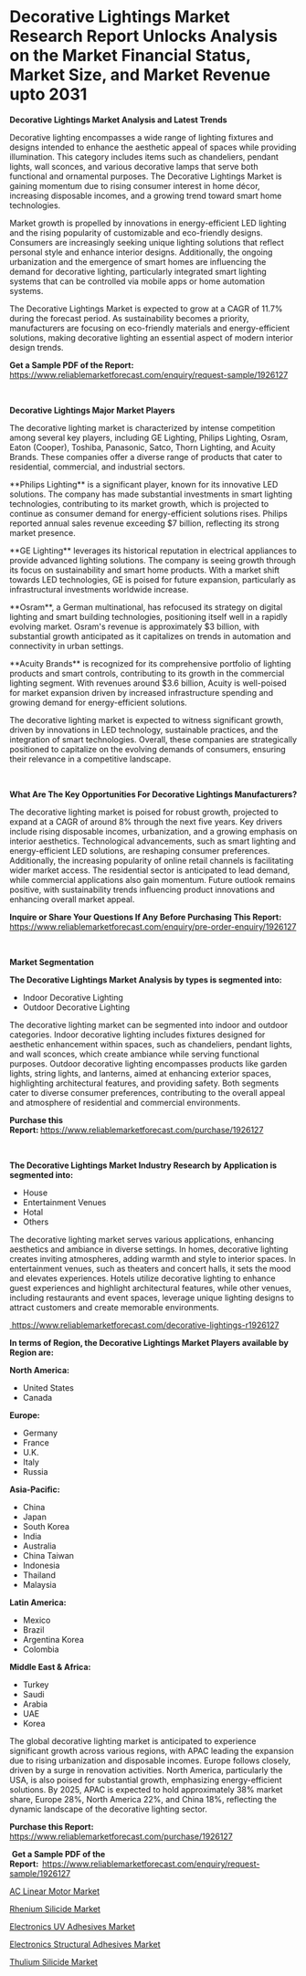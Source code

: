 <p><h1>Decorative Lightings Market Research Report Unlocks Analysis on the Market Financial Status, Market Size, and Market Revenue upto 2031</h1></p><p><strong>Decorative Lightings Market Analysis and Latest Trends</strong></p>
<p><p>Decorative lighting encompasses a wide range of lighting fixtures and designs intended to enhance the aesthetic appeal of spaces while providing illumination. This category includes items such as chandeliers, pendant lights, wall sconces, and various decorative lamps that serve both functional and ornamental purposes. The Decorative Lightings Market is gaining momentum due to rising consumer interest in home décor, increasing disposable incomes, and a growing trend toward smart home technologies.</p><p>Market growth is propelled by innovations in energy-efficient LED lighting and the rising popularity of customizable and eco-friendly designs. Consumers are increasingly seeking unique lighting solutions that reflect personal style and enhance interior designs. Additionally, the ongoing urbanization and the emergence of smart homes are influencing the demand for decorative lighting, particularly integrated smart lighting systems that can be controlled via mobile apps or home automation systems.</p><p>The Decorative Lightings Market is expected to grow at a CAGR of 11.7% during the forecast period. As sustainability becomes a priority, manufacturers are focusing on eco-friendly materials and energy-efficient solutions, making decorative lighting an essential aspect of modern interior design trends.</p></p>
<p><strong>Get a Sample PDF of the Report:&nbsp;</strong> <a href="https://www.reliablemarketforecast.com/enquiry/request-sample/1926127?utm_campaign=1725&utm_medium=2&utm_source=Github&utm_content=ia&utm_term=25102024&utm_id=decorative-lightings">https://www.reliablemarketforecast.com/enquiry/request-sample/1926127</a></p>
<p>&nbsp;</p>
<p><strong>Decorative Lightings Major Market Players</strong></p>
<p><p>The decorative lighting market is characterized by intense competition among several key players, including GE Lighting, Philips Lighting, Osram, Eaton (Cooper), Toshiba, Panasonic, Satco, Thorn Lighting, and Acuity Brands. These companies offer a diverse range of products that cater to residential, commercial, and industrial sectors.</p><p>**Philips Lighting** is a significant player, known for its innovative LED solutions. The company has made substantial investments in smart lighting technologies, contributing to its market growth, which is projected to continue as consumer demand for energy-efficient solutions rises. Philips reported annual sales revenue exceeding $7 billion, reflecting its strong market presence.</p><p>**GE Lighting** leverages its historical reputation in electrical appliances to provide advanced lighting solutions. The company is seeing growth through its focus on sustainability and smart home products. With a market shift towards LED technologies, GE is poised for future expansion, particularly as infrastructural investments worldwide increase.</p><p>**Osram**, a German multinational, has refocused its strategy on digital lighting and smart building technologies, positioning itself well in a rapidly evolving market. Osram's revenue is approximately $3 billion, with substantial growth anticipated as it capitalizes on trends in automation and connectivity in urban settings.</p><p>**Acuity Brands** is recognized for its comprehensive portfolio of lighting products and smart controls, contributing to its growth in the commercial lighting segment. With revenues around $3.6 billion, Acuity is well-poised for market expansion driven by increased infrastructure spending and growing demand for energy-efficient solutions.</p><p>The decorative lighting market is expected to witness significant growth, driven by innovations in LED technology, sustainable practices, and the integration of smart technologies. Overall, these companies are strategically positioned to capitalize on the evolving demands of consumers, ensuring their relevance in a competitive landscape.</p></p>
<p>&nbsp;</p>
<p><strong>What Are The Key Opportunities For Decorative Lightings Manufacturers?</strong></p>
<p><p>The decorative lighting market is poised for robust growth, projected to expand at a CAGR of around 8% through the next five years. Key drivers include rising disposable incomes, urbanization, and a growing emphasis on interior aesthetics. Technological advancements, such as smart lighting and energy-efficient LED solutions, are reshaping consumer preferences. Additionally, the increasing popularity of online retail channels is facilitating wider market access. The residential sector is anticipated to lead demand, while commercial applications also gain momentum. Future outlook remains positive, with sustainability trends influencing product innovations and enhancing overall market appeal.</p></p>
<p><strong>Inquire or Share Your Questions If Any Before Purchasing This Report:</strong> <a href="https://www.reliablemarketforecast.com/enquiry/pre-order-enquiry/1926127?utm_campaign=1725&utm_medium=2&utm_source=Github&utm_content=ia&utm_term=25102024&utm_id=decorative-lightings">https://www.reliablemarketforecast.com/enquiry/pre-order-enquiry/1926127</a></p>
<p>&nbsp;</p>
<p><strong>Market Segmentation</strong></p>
<p><strong>The Decorative Lightings Market Analysis by types is segmented into:</strong></p>
<p><ul><li>Indoor Decorative Lighting</li><li>Outdoor Decorative Lighting</li></ul></p>
<p><p>The decorative lighting market can be segmented into indoor and outdoor categories. Indoor decorative lighting includes fixtures designed for aesthetic enhancement within spaces, such as chandeliers, pendant lights, and wall sconces, which create ambiance while serving functional purposes. Outdoor decorative lighting encompasses products like garden lights, string lights, and lanterns, aimed at enhancing exterior spaces, highlighting architectural features, and providing safety. Both segments cater to diverse consumer preferences, contributing to the overall appeal and atmosphere of residential and commercial environments.</p></p>
<p><strong>Purchase this Report:&nbsp;</strong><a href="https://www.reliablemarketforecast.com/purchase/1926127?utm_campaign=1725&utm_medium=2&utm_source=Github&utm_content=ia&utm_term=25102024&utm_id=decorative-lightings">https://www.reliablemarketforecast.com/purchase/1926127</a></p>
<p>&nbsp;</p>
<p><strong>The Decorative Lightings Market Industry Research by Application is segmented into:</strong></p>
<p><ul><li>House</li><li>Entertainment Venues</li><li>Hotal</li><li>Others</li></ul></p>
<p><p>The decorative lighting market serves various applications, enhancing aesthetics and ambiance in diverse settings. In homes, decorative lighting creates inviting atmospheres, adding warmth and style to interior spaces. In entertainment venues, such as theaters and concert halls, it sets the mood and elevates experiences. Hotels utilize decorative lighting to enhance guest experiences and highlight architectural features, while other venues, including restaurants and event spaces, leverage unique lighting designs to attract customers and create memorable environments.</p></p>
<p><a href="https://www.reliablemarketforecast.com/decorative-lightings-r1926127?utm_campaign=1725&utm_medium=2&utm_source=Github&utm_content=ia&utm_term=25102024&utm_id=decorative-lightings">&nbsp;https://www.reliablemarketforecast.com/decorative-lightings-r1926127</a></p>
<p><strong>In terms of Region, the Decorative Lightings Market Players available by Region are:</strong></p>
<p>
    <p> <strong> North America: </strong>
        <ul>
            <li>United States</li>
            <li>Canada</li>
        </ul>
        </p> 
    <p> <strong> Europe: </strong>
        <ul>
            <li>Germany</li>
            <li>France</li>
            <li>U.K.</li>
            <li>Italy</li>
            <li>Russia</li>
        </ul>
        </p> 
    <p> <strong> Asia-Pacific: </strong>
        <ul>
            <li>China</li>
            <li>Japan</li>
            <li>South Korea</li>
            <li>India</li>
            <li>Australia</li>
            <li>China Taiwan</li>
            <li>Indonesia</li>
            <li>Thailand</li>
            <li>Malaysia</li>
        </ul>
        </p> 
    <p> <strong> Latin America: </strong>
        <ul>
            <li>Mexico</li>
            <li>Brazil</li>
            <li>Argentina Korea</li>
            <li>Colombia</li>
        </ul>
        </p> 
    <p> <strong> Middle East & Africa: </strong>
        <ul>
            <li>Turkey</li>
            <li>Saudi</li>
            <li>Arabia</li>
            <li>UAE</li>
            <li>Korea</li>
        </ul>
    </p>
    </p>
<p><p>The global decorative lighting market is anticipated to experience significant growth across various regions, with APAC leading the expansion due to rising urbanization and disposable incomes. Europe follows closely, driven by a surge in renovation activities. North America, particularly the USA, is also poised for substantial growth, emphasizing energy-efficient solutions. By 2025, APAC is expected to hold approximately 38% market share, Europe 28%, North America 22%, and China 18%, reflecting the dynamic landscape of the decorative lighting sector.</p></p>
<p><strong>Purchase this Report: </strong><a href="https://www.reliablemarketforecast.com/purchase/1926127?utm_campaign=1725&utm_medium=2&utm_source=Github&utm_content=ia&utm_term=25102024&utm_id=decorative-lightings">https://www.reliablemarketforecast.com/purchase/1926127</a></p>
<p>&nbsp;<strong>Get a Sample PDF of the Report:&nbsp;&nbsp;</strong><a href="https://www.reliablemarketforecast.com/enquiry/request-sample/1926127?utm_campaign=1725&utm_medium=2&utm_source=Github&utm_content=ia&utm_term=25102024&utm_id=decorative-lightings">https://www.reliablemarketforecast.com/enquiry/request-sample/1926127</a></p>
<p><strong></strong></p>
<p><p><a href="https://issuu.com/reportprime-2/docs/ac-linear-motor-market-size-2030.pp_7104f44fa98ebb?utm_campaign=1725&utm_medium=2&utm_source=Github&utm_content=ia&utm_term=25102024&utm_id=decorative-lightings">AC Linear Motor Market</a></p><p><a href="https://www.linkedin.com/pulse/rhenium-silicide-market-matrix-applications-types-cagr-growth-vys5c?utm_campaign=1725&utm_medium=2&utm_source=Github&utm_content=ia&utm_term=25102024&utm_id=decorative-lightings">Rhenium Silicide Market</a></p><p><a href="https://www.linkedin.com/pulse/regulatory-landscape-its-influence-global-electronics-uv-llkjf?utm_campaign=1725&utm_medium=2&utm_source=Github&utm_content=ia&utm_term=25102024&utm_id=decorative-lightings">Electronics UV Adhesives Market</a></p><p><a href="https://www.linkedin.com/pulse/emerging-technologies-reshaping-electronics-structural-adhesives-ra6mf?utm_campaign=1725&utm_medium=2&utm_source=Github&utm_content=ia&utm_term=25102024&utm_id=decorative-lightings">Electronics Structural Adhesives Market</a></p><p><a href="https://www.linkedin.com/pulse/thulium-silicide-market-analysis-product-segmentation-regional-bmjqc?utm_campaign=1725&utm_medium=2&utm_source=Github&utm_content=ia&utm_term=25102024&utm_id=decorative-lightings">Thulium Silicide Market</a></p></p>